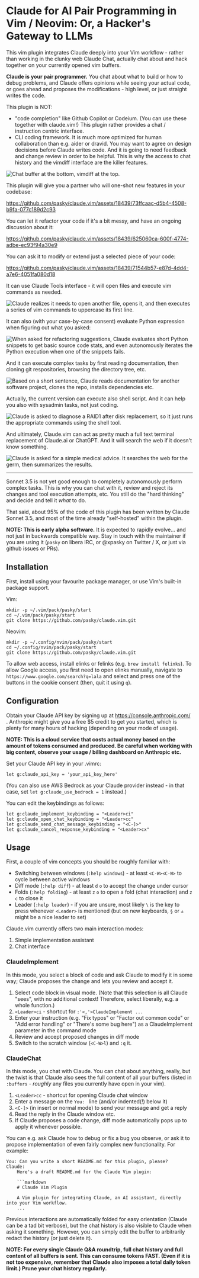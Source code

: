 # Claude for AI Pair Programming in Vim / Neovim: Or, a Hacker's Gateway to LLMs

This vim plugin integrates Claude deeply into your Vim workflow - rather than
working in the clunky web Claude Chat, actually chat about and hack together
on your currently opened vim buffers.

**Claude is your pair programmer.**  You chat about what to build or how
to debug problems, and Claude offers opinions while seeing your actual code,
or goes ahead and proposes the modifications - high level, or just straight
writes the code.

This plugin is NOT:
* "code completion" like Github Copilot or Codeium.
  (You can use these together with claude.vim!)
  This plugin rather provides a chat / instruction centric interface.
* CLI coding framework. It is much more optimized for human collaboration than e.g. aider or dravid.
  You may want to agree on design decisions before Claude writes code.
  And it is going to need feedback and change review in order to be helpful.
  This is why the access to chat history and the vimdiff interface are the killer features.

![Chat buffer at the bottom, vimdiff at the top.](https://pbs.twimg.com/media/GSjaG6qXMAAw5fm?format=jpg&name=4096x4096)

This plugin will give you a partner who will one-shot new features in your codebase:

https://github.com/pasky/claude.vim/assets/18439/73ffcaac-d5b4-4508-b9fa-077c189d2c93

You can let it refactor your code if it's a bit messy, and have an ongoing discussion about it:

https://github.com/pasky/claude.vim/assets/18439/625060ca-600f-4774-adbe-ec93f94a30e9

You can ask it to modify or extend just a selected piece of your code:

https://github.com/pasky/claude.vim/assets/18439/71544b57-e87d-4dd4-a7e6-4051fa080d18

It can use Claude Tools interface - it will open files and execute vim commands as needed.

![Claude realizes it needs to open another file, opens it, and then executes a series of vim commands to uppercase its first line.](https://pbs.twimg.com/media/GSjaXLnW8AEuFE_?format=jpg&name=4096x4096)

It can also (with your case-by-case consent) evaluate Python expression when figuring
out what you asked:

![When asked for refactoring suggestions, Claude evaluates short Python snippets to get basic source code stats, and even autonomously iterates the Python execution when one of the snippets fails.](https://pbs.twimg.com/media/GSXpOY2WsAI6aFt?format=jpg&name=4096x4096)

And it can execute complex tasks by first reading documentation, then cloning git respositories, browsing the directory tree, etc.

![Based on a short sentence, Claude reads documentation for another software project, clones the repo, installs dependencies etc.](https://pbs.twimg.com/media/GSjasfZXoAAvtKs?format=jpg&name=4096x4096)

Actually, the current version can execute also shell script. And it can help you also with sysadmin tasks, not just coding.

![Claude is asked to diagnose a RAID1 after disk replacement, so it just runs the appropriate commands using the shell tool.](https://pbs.twimg.com/media/GTc9x4nWoAAZK0M?format=jpg&name=4096x4096)

And ultimately, Claude.vim can act as pretty much a full text terminal replacement of Claude.ai or ChatGPT. And it will search the web if it doesn't know something.

![Claude is asked for a simple medical advice. It searches the web for the germ, then summarizes the results.](https://pbs.twimg.com/media/GTWwKLPWIAAEPub?format=jpg&name=medium)

----

Sonnet 3.5 is not yet good enough to completely autonomously perform complex tasks.
This is why you can chat with it, review and reject its changes and tool execution attempts, etc.
You still do the "hard thinking" and decide and tell it *what* to do.

That said, about 95% of the code of this plugin has been written by Claude
Sonnet 3.5, and most of the time already "self-hosted" within the plugin.

**NOTE: This is early alpha software.**  It is expected to rapidly evolve...
and not just in backwards compatible way.  Stay in touch with the maintainer
if you are using it (`pasky` on libera IRC, or @xpasky on Twitter / X, or just
via github issues or PRs).

## Installation

First, install using your favourite package manager, or use Vim's built-in package support.

Vim:

```
mkdir -p ~/.vim/pack/pasky/start
cd ~/.vim/pack/pasky/start
git clone https://github.com/pasky/claude.vim.git
```

Neovim:

```
mkdir -p ~/.config/nvim/pack/pasky/start
cd ~/.config/nvim/pack/pasky/start
git clone https://github.com/pasky/claude.vim.git
```

To allow web access, install elinks or felinks (e.g. `brew install felinks`).
To allow Google access, you first need to open elinks manually, navigate to
`https://www.google.com/search?q=lala` and select and press one of the buttons
in the cookie consent (then, quit it using `q`).

## Configuration

Obtain your Claude API key by signing up at https://console.anthropic.com/ .
Anthropic might give you a free $5 credit to get you started, which is plenty
for many hours of hacking (depending on your mode of usage).

**NOTE: This is a cloud service that costs actual money based on the amount
of tokens consumed and produced. Be careful when working with big content,
observe your usage / billing dashboard on Anthropic etc.**

Set your Claude API key in your .vimrc:

```vim
let g:claude_api_key = 'your_api_key_here'
```

(You can also use AWS Bedrock as your Claude provider instead - in that case, set `let g:claude_use_bedrock = 1` instead.)

You can edit the keybindings as follows:

```vim
let g:claude_implement_keybinding = "<Leader>ci"
let g:claude_open_chat_keybinding = "<Leader>cc"
let g:claude_send_chat_message_keybinding = "<C-]>"
let g:claude_cancel_response_keybinding = "<Leader>cx"
```

## Usage

First, a couple of vim concepts you should be roughly familiar with:

- Switching between windows (`:help windows`) - at least `<C-W><C-W>` to cycle between active windows
- Diff mode (`:help diff`) - at least `d` `o` to accept the change under cursor
- Folds (`:help folding`) - at least `z` `o` to open a fold (chat interaction) and `z` `c` to close it
- Leader (`:help leader`) - if you are unsure, most likely `\` is the key to press whenever `<Leader>` is mentioned (but on new keyboards, `§` or `±` might be a nice leader to set)

Claude.vim currently offers two main interaction modes:

1. Simple implementation assistant
2. Chat interface

### ClaudeImplement

In this mode, you select a block of code and ask Claude to modify it in some
way; Claude proposes the change and lets you review and accept it.

1. Select code block in visual mode. (Note that this selection is all Claude
   "sees", with no additional context! Therefore, select liberally, e.g.
   a whole function.)
2. `<Leader>ci` - shortcut for `:'<,'>ClaudeImplement ...`
3. Enter your instruction (e.g. "Fix typos" or "Factor out common code" or "Add error handling" or "There's some bug here") as a ClaudeImplement parameter in the command mode
4. Review and accept proposed changes in diff mode
5. Switch to the scratch window (`<C-W>l`) and `:q` it.

### ClaudeChat

In this mode, you chat with Claude.  You can chat about anything, really,
but the twist is that Claude also sees the full content of all your buffers
(listed in `:buffers` - _roughly_ any files you currently have open in your vim).

1. `<Leader>cc` - shortcut for opening Claude chat window
2. Enter a message on the `You: ` line (and/or indented(!) below it)
3. `<C-]>` (in insert or normal mode) to send your message and get a reply
4. Read the reply in the Claude window etc.
5. If Claude proposes a code change, diff mode automatically pops up to apply it whenever possible.

You can e.g. ask Claude how to debug or fix a bug you observe, or ask it
to propose implementation of even fairly complex new functionality. For example:

    You: Can you write a short README.md for this plugin, please?
    Claude:
        Here's a draft README.md for the Claude Vim plugin:

        ```markdown
        # Claude Vim Plugin

        A Vim plugin for integrating Claude, an AI assistant, directly into your Vim workflow.
        ...

Previous interactions are automatically folded for easy orientation (Claude can
be a tad bit verbose), but the chat history is also visible to Claude when
asking it something.  However, you can simply edit the buffer to arbitrarily
redact the history (or just delete it).

**NOTE: For every single Claude Q&A roundtrip, full chat history and full
content of all buffers is sent.  This can consume tokens FAST.  (Even if it
is not too expensive, remember that Claude also imposes a total daily token
limit.) Prune your chat history regularly.**

